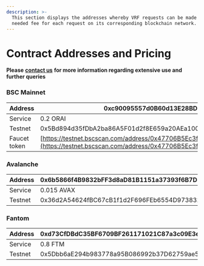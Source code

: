 ```yaml
---
description: >-
  This section displays the addresses whereby VRF requests can be made and the
  needed fee for each request on its corresponding blockchain network.
---
```


# Contract Addresses and Pricing

**Please** [**contact us**](https://landing.mailerlite.com/webforms/landing/t0c1f1) **for more information regarding extensive use and further queries**

### **BSC Mainnet**

| Address       | 0xc90095557d0B60d13E28BD0391050247088A0EE6                                                                                                                                 |
| ------------- | -------------------------------------------------------------------------------------------------------------------------------------------------------------------------- |
| Service       | 0.2 ORAI                                                                                                                                                                   |
| Testnet       | 0x5Bd894d35fDbA2ba86A5F01d2f8E659a20AEa100                                                                                                                                 |
|  Faucet token | [https://testnet.bscscan.com/address/0x47706B5Ec3f764A10b3EF47Be9d6250772F2823A#code](https://testnet.bscscan.com/address/0x47706B5Ec3f764A10b3EF47Be9d6250772F2823A#code) |

### **Avalanche**

| Address | 0x6b5866f4B9832bFF3d8aD81B1151a37393f6B7D5 |
| ------- | ------------------------------------------ |
| Service | 0.015 AVAX                                 |
| Testnet | 0x36d2A54624fBC67cB1f1d2F696FEb6554D973832 |

### Fantom

| Address | 0xd73CfDBdC35BF6709BF261171021C87a3c09E3e2 |
| ------- | ------------------------------------------ |
| Service | 0.8 FTM                                    |
| Testnet | 0x5Dbb6aE294b983778a95B086992b37D62759ae5B |

###
